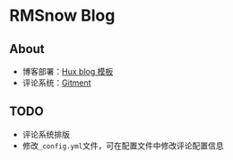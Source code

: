 # RMSnow Blog

## About

- 博客部署：[Hux blog 模板](https://github.com/Huxpro/huxpro.github.io/blob/master/README.zh.md)
- 评论系统：[Gitment](https://github.com/imsun/gitment)



## TODO

- 评论系统排版
- 修改`_config.yml`文件，可在配置文件中修改评论配置信息
